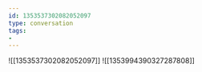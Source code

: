 ```yaml
---
id: 1353537302082052097
type: conversation
tags:
- 
---
```

![[1353537302082052097]]
![[1353994390327287808]]

